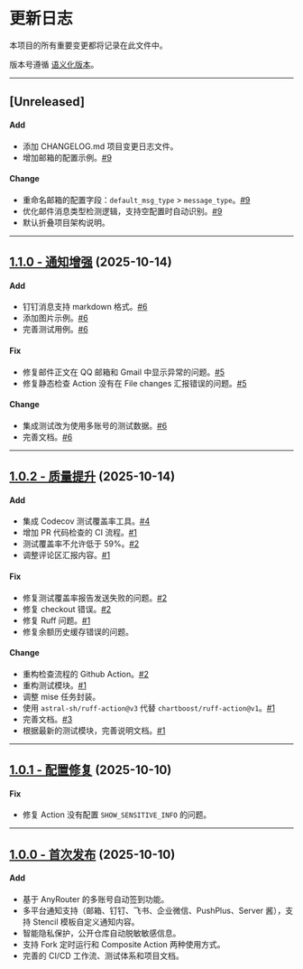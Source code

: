 # 更新日志

本项目的所有重要变更都将记录在此文件中。

版本号遵循 [语义化版本](https://semver.org/lang/zh-CN/)。

---

## [Unreleased]

#### Add
* 添加 CHANGELOG.md 项目变更日志文件。
* 增加邮箱的配置示例。[#9](https://github.com/rakuyoMo/autocheck-anyrouter/pull/9)

#### Change
* 重命名邮箱的配置字段：`default_msg_type` > `message_type`。[#9](https://github.com/rakuyoMo/autocheck-anyrouter/pull/9)
* 优化邮件消息类型检测逻辑，支持空配置时自动识别。[#9](https://github.com/rakuyoMo/autocheck-anyrouter/pull/9)
* 默认折叠项目架构说明。

---

## [1.1.0 - 通知增强](https://github.com/rakuyoMo/autocheck-anyrouter/releases/tag/v1.1.0) (2025-10-14)

#### Add
* 钉钉消息支持 markdown 格式。[#6](https://github.com/rakuyoMo/autocheck-anyrouter/pull/6)
* 添加图片示例。[#6](https://github.com/rakuyoMo/autocheck-anyrouter/pull/6)
* 完善测试用例。[#6](https://github.com/rakuyoMo/autocheck-anyrouter/pull/6)

#### Fix
* 修复邮件正文在 QQ 邮箱和 Gmail 中显示异常的问题。[#5](https://github.com/rakuyoMo/autocheck-anyrouter/pull/5)
* 修复静态检查 Action 没有在 File changes 汇报错误的问题。[#5](https://github.com/rakuyoMo/autocheck-anyrouter/pull/5)

#### Change
* 集成测试改为使用多账号的测试数据。[#6](https://github.com/rakuyoMo/autocheck-anyrouter/pull/6)
* 完善文档。[#6](https://github.com/rakuyoMo/autocheck-anyrouter/pull/6)

---

## [1.0.2 - 质量提升](https://github.com/rakuyoMo/autocheck-anyrouter/releases/tag/v1.0.2) (2025-10-14)

#### Add
* 集成 Codecov 测试覆盖率工具。[#4](https://github.com/rakuyoMo/autocheck-anyrouter/pull/4)
* 增加 PR 代码检查的 CI 流程。[#1](https://github.com/rakuyoMo/autocheck-anyrouter/pull/1)
* 测试覆盖率不允许低于 59%。[#2](https://github.com/rakuyoMo/autocheck-anyrouter/pull/2)
* 调整评论区汇报内容。[#1](https://github.com/rakuyoMo/autocheck-anyrouter/pull/1)

#### Fix
* 修复测试覆盖率报告发送失败的问题。[#2](https://github.com/rakuyoMo/autocheck-anyrouter/pull/2)
* 修复 checkout 错误。[#2](https://github.com/rakuyoMo/autocheck-anyrouter/pull/2)
* 修复 Ruff 问题。[#1](https://github.com/rakuyoMo/autocheck-anyrouter/pull/1)
* 修复余额历史缓存错误的问题。

#### Change
* 重构检查流程的 Github Action。[#2](https://github.com/rakuyoMo/autocheck-anyrouter/pull/2)
* 重构测试模块。[#1](https://github.com/rakuyoMo/autocheck-anyrouter/pull/1)
* 调整 mise 任务封装。
* 使用 `astral-sh/ruff-action@v3` 代替 `chartboost/ruff-action@v1`。[#1](https://github.com/rakuyoMo/autocheck-anyrouter/pull/1)
* 完善文档。[#3](https://github.com/rakuyoMo/autocheck-anyrouter/pull/3)
* 根据最新的测试模块，完善说明文档。[#1](https://github.com/rakuyoMo/autocheck-anyrouter/pull/1)

---

## [1.0.1 - 配置修复](https://github.com/rakuyoMo/autocheck-anyrouter/releases/tag/v1.0.1) (2025-10-10)

#### Fix
* 修复 Action 没有配置 `SHOW_SENSITIVE_INFO` 的问题。

---

## [1.0.0 - 首次发布](https://github.com/rakuyoMo/autocheck-anyrouter/releases/tag/v1.0.0) (2025-10-10)

#### Add
* 基于 AnyRouter 的多账号自动签到功能。
* 多平台通知支持（邮箱、钉钉、飞书、企业微信、PushPlus、Server 酱），支持 Stencil 模板自定义通知内容。
* 智能隐私保护，公开仓库自动脱敏敏感信息。
* 支持 Fork 定时运行和 Composite Action 两种使用方式。
* 完善的 CI/CD 工作流、测试体系和项目文档。
